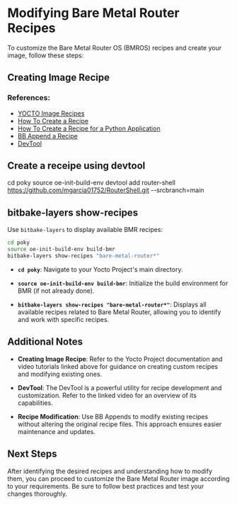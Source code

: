 # Modifying Bare Metal Router Recipes

To customize the Bare Metal Router OS (BMROS) recipes and create your image, follow these steps:

## Creating Image Recipe

### References:
- [YOCTO Image Recipes](https://docs.yoctoproject.org/dev/dev-manual/customizing-images.html)
- [How To Create a Recipe](https://www.youtube.com/watch?v=Apfwyf_yEzI)
- [How To Create a Recipe for a Python Application](https://stackoverflow.com/questions/50436413/write-a-recipe-in-yocto-for-a-python-application)
- [BB Append a Recipe](https://www.youtube.com/watch?v=IxXSABanxEQ)
- [DevTool](https://www.youtube.com/watch?v=HfbwRfurNfM)

## Create a receipe using devtool

cd poky
source oe-init-build-env
devtool add router-shell https://github.com/mgarcia01752/RouterShell.git --srcbranch=main

## bitbake-layers show-recipes

Use `bitbake-layers` to display available BMR recipes:

```bash
cd poky
source oe-init-build-env build-bmr
bitbake-layers show-recipes "bare-metal-router*"
```

- **`cd poky`**: Navigate to your Yocto Project's main directory.
  
- **`source oe-init-build-env build-bmr`**: Initialize the build environment for BMR (if not already done).
  
- **`bitbake-layers show-recipes "bare-metal-router*"`**: Displays all available recipes related to Bare Metal Router, allowing you to identify and work with specific recipes.

## Additional Notes

- **Creating Image Recipe**: Refer to the Yocto Project documentation and video tutorials linked above for guidance on creating custom recipes and modifying existing ones.
  
- **DevTool**: The DevTool is a powerful utility for recipe development and customization. Refer to the linked video for an overview of its capabilities.
  
- **Recipe Modification**: Use BB Appends to modify existing recipes without altering the original recipe files. This approach ensures easier maintenance and updates.

## Next Steps

After identifying the desired recipes and understanding how to modify them, you can proceed to customize the Bare Metal Router image according to your requirements. Be sure to follow best practices and test your changes thoroughly.
